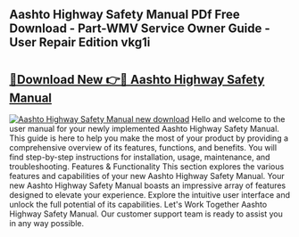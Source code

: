 ## Aashto Highway Safety Manual PDf Free Download - Part-WMV Service Owner Guide - User Repair Edition vkg1i

# <h2><a href="http://bc11712.oget.top/?id=Aashto+Highway+Safety+Manual">🔗Download New 👉🔴 Aashto Highway Safety Manual</a></h2>

[![Aashto Highway Safety Manual new download](https://i.imgur.com/5g1atiW.png)](http://bc11712.oget.top/?id=Aashto+Highway+Safety+Manual)
Hello and welcome to the user manual for your newly implemented Aashto Highway Safety Manual. This guide is here to help you make the most of your product by providing a comprehensive overview of its features, functions, and benefits. You will find step-by-step instructions for installation, usage, maintenance, and troubleshooting. Features & Functionality This section explores the various features and capabilities of your new Aashto Highway Safety Manual. Your new Aashto Highway Safety Manual boasts an impressive array of features designed to elevate your experience. Explore the intuitive user interface and unlock the full potential of its capabilities. Let's Work Together Aashto Highway Safety Manual. Our customer support team is ready to assist you in any way possible.
